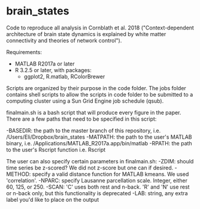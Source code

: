 # brain_states
Code to reproduce all analysis in Cornblath et al. 2018 ("Context-dependent architecture of brain state dynamics is explained by white matter connectivity and theories of network control").

Requirements:
  - MATLAB R2017a or later
  - R 3.2.5 or later, with packages:
    - ggplot2, R.matlab, RColorBrewer

Scripts are organized by their purpose in the code folder. The jobs folder contains shell scripts to allow the scripts in code folder to be submitted to a computing cluster using a Sun Grid Engine job schedule (qsub).

finalmain.sh is a bash script that will produce every figure in the paper. There are a few paths that need to be specified in this script:

  -BASEDIR: the path to the master branch of this repository, i.e. /Users/Eli/Dropbox/brain_states
  -MATPATH: the path to the user's MATLAB binary, i.e. /Applications/MATLAB_R2017a.app/bin/matlab
  -RPATH: the path to the user's Rscript function i.e. Rscript

The user can also specify certain parameters in finalmain.sh:
  -ZDIM: should time series be z-scored? We did not z-score but one can if desired.
  -METHOD: specify a valid distance function for MATLAB kmeans. We used 'correlation'.
  -NPARC: specify Lausanne parcellation scale. Integer, either 60, 125, or 250.
  -SCAN: 'C' uses both rest and n-back. 'R' and 'N' use rest or n-back only, but this functionality is deprecated
  -LAB: string, any extra label you'd like to place on the output
  
